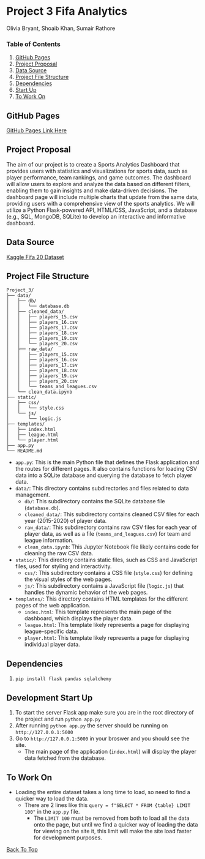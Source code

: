 # Project 3 Fifa Analytics
Olivia Bryant, Shoaib Khan, Sumair Rathore

### Table of Contents
1. [GitHub Pages](#github-pages)
2. [Project Proposal](#project-proposal)
3. [Data Source](#data-source)
4. [Project File Structure](#project-file-structure)
5. [Dependencies](#dependencies)
6. [Start Up](#development-start-up)
7. [To Work On](#to-work-on)

## GitHub Pages
[GitHub Pages Link Here](https://sumairrathore.github.io/Project_3/)

## Project Proposal
The aim of our project is to create a Sports Analytics Dashboard that provides users with statistics and visualizations for sports data, such as player performance, team rankings, and game outcomes.
The dashboard will allow users to explore and analyze the data based on different filters, enabling them to gain insights and make data-driven decisions.
The dashboard page will include multiple charts that update from the same data, providing users with a comprehensive view of the sports analytics.
We will utilize a Python Flask-powered API, HTML/CSS, JavaScript, and a database (e.g., SQL, MongoDB, SQLite) to develop an interactive and informative dashboard.

## Data Source
[Kaggle Fifa 20 Dataset](https://www.kaggle.com/datasets/stefanoleone992/fifa-20-complete-player-dataset?select=players_20.csv)

## Project File Structure
```
Project_3/
├── data/
│   ├── db/
│   │   └── database.db
│   ├── cleaned_data/
│   │   ├── players_15.csv
│   │   ├── players_16.csv
│   │   ├── players_17.csv
│   │   ├── players_18.csv
│   │   ├── players_19.csv
│   │   └── players_20.csv
│   ├── raw_data/
│   │   ├── players_15.csv
│   │   ├── players_16.csv
│   │   ├── players_17.csv
│   │   ├── players_18.csv
│   │   ├── players_19.csv
│   │   ├── players_20.csv
│   │   └── teams_and_leagues.csv
│   └── clean_data.ipynb
├── static/
│   ├── css/
│   │   └── style.css
│   └── js/
│       └── logic.js
├── templates/
│   ├── index.html
│   ├── league.html
│   └── player.html
├── app.py
└── README.md
```
- `app.py`: This is the main Python file that defines the Flask application and the routes for different pages. It also contains functions for loading CSV data into a SQLite database and querying the database to fetch player data.
- `data/`: This directory contains subdirectories and files related to data management.
    - `db/`: This subdirectory contains the SQLite database file (`database.db`).
    - `cleaned_data/`: This subdirectory contains cleaned CSV files for each year (2015-2020) of player data.
    - `raw_data/`: This subdirectory contains raw CSV files for each year of player data, as well as a file (`teams_and_leagues.csv`) for team and league information.
    - `clean_data.ipynb`: This Jupyter Notebook file likely contains code for cleaning the raw CSV data.
- `static/`: This directory contains static files, such as CSS and JavaScript files, used for styling and interactivity.
    - `css/`: This subdirectory contains a CSS file (`style.css`) for defining the visual styles of the web pages.
    - `js/`: This subdirectory contains a JavaScript file (`logic.js`) that handles the dynamic behavior of the web pages.
- `templates/`: This directory contains HTML templates for the different pages of the web application.
    - `index.html`: This template represents the main page of the dashboard, which displays the player data.
    - `league.html`: This template likely represents a page for displaying league-specific data.
    - `player.html`: This template likely represents a page for displaying individual player data.

## Dependencies
1. `pip install flask pandas sqlalchemy`

## Development Start Up
1. To start the server Flask app make sure you are in the root directory of the project and run `python app.py`
2. After running `python app.py` the server should be running on `http://127.0.0.1:5000`
3. Go to `http://127.0.0.1:5000` in your broswer and you should see the site.
    - The main page of the application (`index.html`) will display the player data fetched from the database.

## To Work On
- Loading the entire dataset takes a long time to load, so need to find a quicker way to load the data.
    - There are 2 lines like this `query = f"SELECT * FROM {table} LIMIT 100"` in the `app.py` file.
        - The `LIMIT 100` must be removed from both to load all the data onto the page, but until we find a quicker way of loading the data for viewing on the site it, this limit will make the site load faster for development purposes.

[Back To Top](#project-3-fifa-analytics)